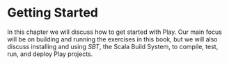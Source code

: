 # Getting Started

In this chapter we will discuss how to get started with Play.
Our main focus will be on building and running the exercises in this book,
but we will also discuss installing and using *SBT*,
the Scala Build System, to compile, test, run, and deploy Play projects.
